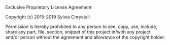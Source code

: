 Exclusive Proprietary License Agreement

Copyright (c) 2015-2019 Sylvia Chrystall

Permission is hereby prohibited to any person to see, copy, use, include, share 
any part, file, section, snippet of this project in/with any project and/or 
person without the agreement and allowance of the copyright holder.
